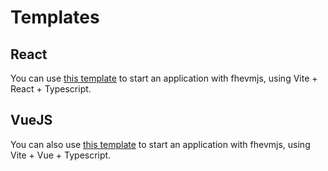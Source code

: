 # Templates

## React

You can use [this template](https://github.com/zama-ai/fhevmjs-react-template) to start an application with fhevmjs, using Vite + React + Typescript.

## VueJS

You can also use [this template](https://github.com/zama-ai/fhevmjs-vue-template) to start an application with fhevmjs, using Vite + Vue + Typescript.
